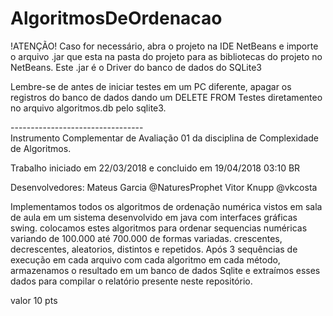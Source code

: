# AlgoritmosDeOrdenacao

!ATENÇÃO! Caso for necessário, abra o projeto na IDE NetBeans e importe o arquivo .jar que esta na pasta do projeto para as bibliotecas do projeto no NetBeans.  Este .jar é o Driver do banco de dados do SQLite3

Lembre-se de antes de iniciar testes em um PC diferente, apagar os registros do banco de dados dando um DELETE FROM Testes diretamenteo no arquivo algoritmos.db pelo sqlite3.

---------------------------------<br>
Instrumento Complementar de Avaliação 01 da disciplina de Complexidade de Algoritmos.

Trabalho iniciado em 22/03/2018 e concluido em 19/04/2018 03:10 BR

Desenvolvedores:
Mateus Garcia @NaturesProphet
Vitor Knupp   @vkcosta

Implementamos todos os algoritmos de ordenação numérica vistos em sala de aula em um sistema desenvolvido em java com interfaces gráficas swing. colocamos estes algoritmos para ordenar sequencias numéricas variando de 100.000 até 700.000 de formas variadas. crescentes, decrescentes, aleatorios, distintos e repetidos. Após 3 sequências de execução em cada arquivo com cada algoritmo em cada método, armazenamos o resultado em um banco de dados Sqlite e extraímos esses dados para compilar o relatório presente neste repositório.


valor 10 pts
